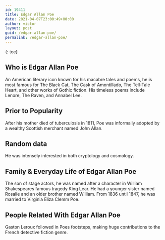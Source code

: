 ```yaml
---
id: 19411
title: Edgar Allan Poe
date: 2021-04-07T23:00:49+00:00
author: victor
layout: post
guid: /edgar-allan-poe/
permalink: /edgar-allan-poe/
---
```



{: toc}


## Who is Edgar Allan Poe



An American literary icon known for his macabre tales and poems, he is most famous for The Black Cat, The Cask of Amontillado, The Tell-Tale Heart, and other works of Gothic fiction. His timeless poems include Lenore, The Raven, and Annabel Lee.

                
                
                
## Prior to Popularity



After his mother died of tuberculosis in 1811, Poe was informally adopted by a wealthy Scottish merchant named John Allan.

                
                
                
## Random data



He was intensely interested in both cryptology and cosmology.

                
                
                
## Family & Everyday Life of Edgar Allan Poe



The son of stage actors, he was named after a character in William Shakespeares famous tragedy King Lear. He had a younger sister named Rosalie and an older brother named William. From 1836 until 1847, he was married to Virginia Eliza Clemm Poe.

                
                
                
## People Related With Edgar Allan Poe



Gaston Leroux followed in Poes footsteps, making huge contributions to the French detective fiction genre.

                
              
            
          
          
          